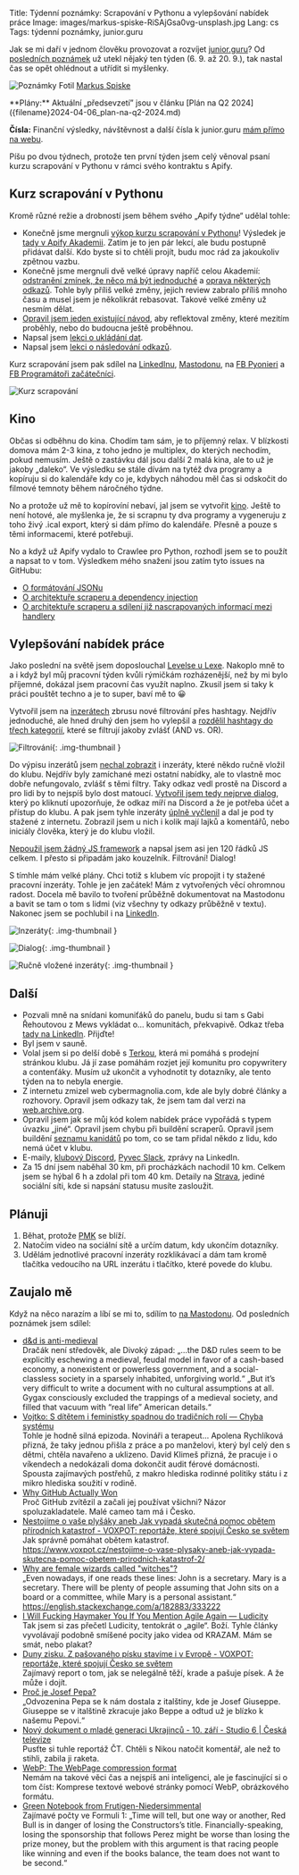 Title: Týdenní poznámky: Scrapování v Pythonu a vylepšování nabídek práce
Image: images/markus-spiske-RiSAjGsa0vg-unsplash.jpg
Lang: cs
Tags: týdenní poznámky, junior.guru

Jak se mi daří v jednom člověku provozovat a rozvíjet [junior.guru](https://junior.guru/)?
Od [posledních poznámek]({filename}2024-09-06_tydenni-poznamky-srpen-dovolene-sponzori-nove-cisla-a-grafy-nove-pracovni-inzeraty.md) už utekl nějaký ten týden (6. 9. až 20. 9.), tak nastal čas se opět ohlédnout a utřídit si myšlenky.

![Poznámky]({static}/images/markus-spiske-RiSAjGsa0vg-unsplash.jpg)
Fotil [Markus Spiske](https://unsplash.com/@markusspiske)

<div class="alert alert-warning" role="alert" markdown="1">
**Plány:** Aktuální „předsevzetí” jsou v článku [Plán na Q2 2024]({filename}2024-04-06_plan-na-q2-2024.md)

**Čísla:** Finanční výsledky, návštěvnost a další čísla k junior.guru [mám přímo na webu](https://junior.guru/about/).
</div>

Píšu po dvou týdnech, protože ten první týden jsem celý věnoval psaní kurzu scrapování v Pythonu v rámci svého kontraktu s Apify.

## Kurz scrapování v Pythonu

Kromě různé režie a drobností jsem během svého „Apify týdne“ udělal tohle:

- Konečně jsme mergnuli [výkop kurzu scrapování v Pythonu](https://github.com/apify/apify-docs/pull/1197)! Výsledek je [tady v  Apify Akademii](https://docs.apify.com/academy/scraping-basics-python). Zatím je to jen pár lekcí, ale budu postupně přidávat další. Kdo byste si to chtěli projít, budu moc rád za jakoukoliv zpětnou vazbu.
- Konečně jsme mergnuli dvě velké úpravy napříč celou Akademií: [odstranění zmínek, že něco má být jednoduché](https://github.com/apify/apify-docs/pull/1201) a [oprava některých odkazů](https://github.com/apify/apify-docs/pull/1202). Tohle byly příliš velké změny, jejich review zabralo příliš mnoho času a musel jsem je několikrát rebasovat. Takové velké změny už nesmím dělat.
- [Opravil jsem jeden existující návod](https://github.com/apify/apify-docs/pull/1108), aby reflektoval změny, které mezitím proběhly, nebo do budoucna ještě proběhnou.
- Napsal jsem [lekci o ukládání dat](https://github.com/apify/apify-docs/pull/1205).
- Napsal jsem [lekci o následování odkazů](https://github.com/apify/apify-docs/pull/1214).

Kurz scrapování jsem pak sdílel na [LinkedInu](https://www.linkedin.com/feed/update/urn:li:activity:7239882990082822144/), [Mastodonu](https://mastodonczech.cz/@honzajavorek/113117962966123324), na [FB Pyonieri](https://www.facebook.com/groups/pyonieri/posts/8532530260092409/) a [FB Programátoři začátečníci](https://www.facebook.com/groups/144621756262987/posts/1544344902957325/).

![Kurz scrapování]({static}/images/screenshot-2024-09-20-at-14-48-00-web-scraping-basics-for-python-devs-academy-apify-documentation.png)

## Kino

Občas si odběhnu do kina. Chodím tam sám, je to příjemný relax. V blízkosti domova mám 2-3 kina, z toho jedno je multiplex, do kterých nechodím, pokud nemusím. Ještě o zastávku dál jsou další 2 malá kina, ale to už je jakoby „daleko“. Ve výsledku se stále dívám na tytéž dva programy a kopíruju si do kalendáře kdy co je, kdybych náhodou měl čas si odskočit do filmové temnoty během náročného týdne.

No a protože už mě to kopírovíní nebaví, jal jsem se vytvořit [kino](https://github.com/honzajavorek/kino). Ještě to není hotové, ale myšlenka je, že si scrapnu ty dva programy a vygeneruju z toho živý .ical export, který si dám přímo do kalendáře. Přesně a pouze s těmi informacemi, které potřebuji.

No a když už Apify vydalo to Crawlee pro Python, rozhodl jsem se to použít a napsat to v tom. Výsledkem mého snažení jsou zatím tyto issues na GitHubu:

- [O formátování JSONu](https://github.com/apify/crawlee-python/issues/526)
- [O architektuře scraperu a dependency injection](https://github.com/apify/crawlee-python/issues/525)
- [O architektuře scraperu a sdílení již nascrapovaných informací mezi handlery](https://github.com/apify/crawlee-python/issues/524)

## Vylepšování nabídek práce

Jako poslední na světě jsem doposlouchal [Levelse u Lexe](https://lexfridman.com/pieter-levels/).
Nakoplo mně to a i když byl můj pracovní týden kvůli rýmičkám rozházenější, než by mi bylo příjemné, dokázal jsem pracovní čas využít naplno.
Zkusil jsem si taky k práci pouštět techno a je to super, baví mě to 😀

Vytvořil jsem na [inzerátech](https://junior.guru/jobs/) zbrusu nové filtrování přes hashtagy. Nejdřív jednoduché, ale hned druhý den jsem ho vylepšil a [rozdělil hashtagy do třech kategorií](https://mastodonczech.cz/@honzajavorek/113164727554201322), které se filtrují jakoby zvlášť (AND vs. OR).

![Filtrování]({static}/images/screenshot-2024-09-19-at-16-34-33.png){: .img-thumbnail }

Do výpisu inzerátů jsem [nechal zobrazit](https://mastodonczech.cz/@honzajavorek/113160549894754983) i inzeráty, které někdo ručně vložil do klubu. Nejdřív byly zamíchané mezi ostatní nabídky, ale to vlastně moc dobře nefungovalo, zvlášť s těmi filtry. Taky odkaz vedl prostě na Discord a pro lidi by to nejspíš bylo dost matoucí. [Vytvořil jsem tedy nejprve dialog](https://mastodonczech.cz/@honzajavorek/113165056501100331), který po kliknutí upozorňuje, že odkaz míří na Discord a že je potřeba účet a přístup do klubu. A pak jsem tyhle inzeráty [úplně vyčlenil](https://mastodonczech.cz/@honzajavorek/113169490278084395) a dal je pod ty stažené z internetu. Zobrazil jsem u nich i kolik mají lajků a komentářů, nebo iniciály člověka, který je do klubu vložil.

[Nepoužil jsem žádný JS framework](https://mastodonczech.cz/@honzajavorek/113160505453107251) a napsal jsem asi jen 120 řádků JS celkem. I přesto si připadám jako kouzelník. Filtrování! Dialog!

S tímhle mám velké plány. Chci totiž s klubem víc propojit i ty stažené pracovní inzeráty. Tohle je jen začátek! Mám z vytvořených věcí ohromnou radost. Docela mě bavilo to tvoření průběžně dokumentovat na Mastodonu a bavit se tam o tom s lidmi (viz všechny ty odkazy průběžně v textu). Nakonec jsem se pochlubil i na [LinkedIn](https://www.linkedin.com/posts/honzajavorek_inzer%C3%A1ty-na-junior-guru-maj%C3%AD-nov%C4%9B-i-filtrov%C3%A1n%C3%AD-activity-7242856835391569920-iIVV/).

![Inzeráty]({static}/images/screenshot-2024-09-20-at-13-19-23-prace-pro-juniorni-programatory-a-testery.png){: .img-thumbnail }

![Dialog]({static}/images/screenshot-2024-09-20-at-12-44-02.png){: .img-thumbnail }

![Ručně vložené inzeráty]({static}/images/screenshot-2024-09-20-at-12-43-53-prace-pro-juniorni-programatory-a-testery.png){: .img-thumbnail }

## Další

-   Pozvali mně na snídani komuniťáků do panelu, budu si tam s Gabi Řehoutovou z Mews vykládat o… komunitách, překvapivě. Odkaz třeba [tady na LinkedIn](https://www.linkedin.com/feed/update/urn:li:activity:7239262808142467074/). Přijďte!
-   Byl jsem v sauně.
-   Volal jsem si po delší době s [Terkou](http://www.popitchimentoring.cz/), která mi pomáhá s prodejní stránkou klubu.
    Já jí zase pomáhám rozjet její komunitu pro copywritery a contenťáky.
    Musím už ukončit a vyhodnotit ty dotazníky, ale tento týden na to nebyla energie.
-   Z internetu zmizel web cybermagnolia.com, kde ale byly dobré články a rozhovory.
    Opravil jsem odkazy tak, že jsem tam dal verzi na [web.archive.org](https://web.archive.org/).
-   Opravil jsem jak se můj kód kolem nabídek práce vypořádá s typem úvazku „jiné“.
    Opravil jsem chybu při buildění scraperů.
    Opravil jsem buildění [seznamu kanidátů](https://junior.guru/candidates/) po tom, co se tam přidal někdo z lidu, kdo nemá účet v klubu.
-   E-maily, [klubový Discord](https://junior.guru/club/), [Pyvec Slack](https://docs.pyvec.org/operations/support.html#sit-kontaktu), zprávy na LinkedIn.
-   Za 15 dní jsem naběhal 30 km, při procházkách nachodil 10 km. Celkem jsem se hýbal 6 h a zdolal při tom 40 km.
    Detaily na [Strava](https://www.strava.com/athletes/31242569), jediné sociální síti, kde si napsání statusu musíte zasloužit.

## Plánuji

1.  Běhat, protože [PMK](http://blanenskypulmaraton.cz/) se blíží.
2.  Natočím video na sociální sítě a určím datum, kdy ukončím dotazníky.
3.  Udělám jednotlivé pracovní inzeráty rozklikávací a dám tam kromě tlačítka vedoucího na URL inzerátu i tlačítko, které povede do klubu.

## Zaujalo mě

Když na něco narazím a líbí se mi to, sdílím to [na Mastodonu](https://mastodonczech.cz/@honzajavorek).
Od posledních poznámek jsem sdílel:

- [d&d is anti-medieval](https://www.blogofholding.com/?p=7182)<br>Dračák není středověk, ale Divoký západ: „…the D&D rules seem to be explicitly eschewing a medieval, feudal model in favor of a cash-based economy, a nonexistent or powerless government, and a social-classless society in a sparsely inhabited, unforgiving world.“ „But it’s very difficult to write a document with no cultural assumptions at all. Gygax consciously excluded the trappings of a medieval society, and filled that vacuum with “real life” American details.“
- [Vojtko: S dítětem i feministky spadnou do tradičních rolí — Chyba systému](https://www.mujrozhlas.cz/rapi/view/episode/7d1656e5-0234-35f8-8abf-f2d245d06fb6)<br>Tohle je hodně silná epizoda. Novináři a terapeut… Apolena Rychlíková přizná, že taky jednou přišla z práce a po manželovi, který byl celý den s dětmi, chtěla navařeno a uklizeno. David Klimeš přizná, že pracuje i o víkendech a nedokázali doma dokončit audit férové domácnosti. Spousta zajímavých postřehů, z makro hlediska rodinné politiky státu i z mikro hlediska soužití v rodině.
- [Why GitHub Actually Won](https://blog.gitbutler.com/why-github-actually-won/)<br>Proč GitHub zvítězil a začali jej používat všichni? Názor spoluzakladatele. Malé cameo tam má i Česko.
- [Nestojíme o vaše plyšáky aneb Jak vypadá skutečná pomoc obětem přírodních katastrof - VOXPOT: reportáže, které spojují Česko se světem](https://www.voxpot.cz/?p=26166)<br>Jak správně pomáhat obětem katastrof. https://www.voxpot.cz/nestojime-o-vase-plysaky-aneb-jak-vypada-skutecna-pomoc-obetem-prirodnich-katastrof-2/
- [Why are female wizards called "witches"?](https://english.stackexchange.com/questions/182876/why-are-female-wizards-called-witches)<br>„Even nowadays, if one reads these lines: John is a secretary. Mary is a secretary. There will be plenty of people assuming that John sits on a board or a committee, while Mary is a personal assistant.“ https://english.stackexchange.com/a/182883/333222
- [I Will Fucking Haymaker You If You Mention Agile Again — Ludicity](https://ludic.mataroa.blog/blog/i-will-fucking-haymaker-you-if-you-mention-agile-again/)<br>Tak jsem si zas přečetl Ludicity, tentokrát o „agile“. Boží. Tyhle články vyvolávají podobně smíšené pocity jako videa od KRAZAM. Mám se smát, nebo plakat?
- [Duny zisku. Z pašovaného písku stavíme i v Evropě - VOXPOT: reportáže, které spojují Česko se světem](https://www.voxpot.cz/duny-zisku-z-pasovaneho-pisku-stavime-i-v-evrope/)<br>Zajímavý report o tom, jak se nelegálně těží, krade a pašuje písek. A že může i dojít.
- [Proč je Josef Pepa?](https://www.procje.cz/josef-pepa)<br>„Odvozenina Pepa se k nám dostala z italštiny, kde je Josef Giuseppe. Giuseppe se v italštině zkracuje jako Beppe a odtud už je blízko k našemu Pepovi.“
- [Nový dokument o mladé generaci Ukrajinců - 10. září - Studio 6 | Česká televize](https://www.ceskatelevize.cz/porady/1096902795-studio-6/224411010100910/cast/1065931/)<br>Pusťte si tuhle reportáž ČT. Chtěli s Nikou natočit komentář, ale než to stihli, zabila ji raketa.
- [WebP: The WebPage compression format](https://purplesyringa.moe/blog/webp-the-webpage-compression-format/)<br>Nemám na takové věci čas a nejspíš ani inteligenci, ale je fascinující si o tom číst: Komprese textové webové stránky pomocí WebP, obrázkového formátu.
- [Green Notebook from Frutigen-Niedersimmental](https://joesaward.wordpress.com/2024/09/04/green-notebook-from-frutigen-niedersimmental/)<br>Zajímavé počty ve Formuli 1: „Time will tell, but one way or another, Red Bull is in danger of losing the Constructors’s title. Financially-speaking, losing the sponsorship that follows Perez might be worse than losing the prize money, but the problem with this argument is that racing people like winning and even if the books balance, the team does not want to be second.“
